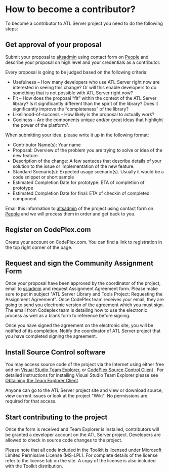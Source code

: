 # How to become a contributor? 

To become a contributor to ATL Server project you need to do the following steps:
## Get approval of your proposal

Submit your proposal to [altsadmin](http://www.codeplex.com/UserAccount/UserProfile.aspx?UserName=atlsadmin) using contact form on [People](http://www.codeplex.com/AtlServer/Project/ProjectPeople.aspx) and describe your proposal on high level and your credentials as a contributor. 

Every proposal is going to be judged based on the following criteria:
* Usefulness – How many developers who use ATL Server right now are interested in seeing this change? Or will this enable developers to do something that is not possible with ATL Server right now?
* Fit – How does the proposal “fit” within the context of the ATL Server library? Is it significantly different than the spirit of the library? Does it significantly improve the “completeness” of the library?
* Likelihood-of-success – How likely is the proposal to actually work? 
* Coolness – Are the components unique and/or great ideas that highlight the power of the platform?. 

When submitting your idea, please write it up in the following format:
* Contributor Name(s): Your name
* Proposal: Overview of the problem you are trying to solve or idea of the new feature.
* Description of the change: A few senteces that describe details of your solution to the issue or implementation of the new feature.
* Standard Scenario(s): Expected usage scenario(s). Usually it would be a code snippet or short sample
* Estimated Completion Date for prototype: ETA of completion of prototype
* Estimated Completion Date for final: ETA of checkin of completed component

Email this information to [altsadmin](http://www.codeplex.com/UserAccount/UserProfile.aspx?UserName=atlsadmin) of the project using contact form on [People](http://www.codeplex.com/AtlServer/Project/ProjectPeople.aspx) and we will process them in order and get back to you.

## Register on CodePlex.com
Create your account on CodePlex.com. You can find a link to registration in the top right corner of the page.

## Request and sign the Community Assignment Form 
Once your proposal have been approved by the coordinator of the project, email to [ssiadmin](mailto:ssiadmin@microsoft.com) and request Assignment Agreement form. Please make sure to put in subject "ATL Server Library and Tools Project: Requesting the Assignment Agreement". Once CodePlex team receives your email, they are going to send you electronic version of the agreement which you must sign. The email from Codeplex team is detailing how to use the electronic process as well as a blank form to reference before signing. 

Once you have signed the agreement on the electronic site, you will be notified of its completion. Notify the coordinator of ATL Server project that you have completed signing the agreement.

## Install Source Control software

You may access source code of the project via the Internet using either free add on [Visual Studio Team Explorer](http://www.codeplex.com/CodePlex/Wiki/View.aspx?title=Obtaining%20the%20Team%20Explorer%20Client), or [CodePlex Source Control Client](http://www.codeplex.com/CodePlexClient) . For detailed instructions for installing Visual Studio Team Explorer please see [Obtaining the Team Explorer Client](http://www.codeplex.com/CodePlex/Wiki/View.aspx?title=Obtaining%20the%20Team%20Explorer%20Client).

Anyone can go to the ATL Server project site and view or download source, view current issues or look at the project "Wiki". No permissions are required for that access.

## Start contributing to the project 
Once the form is received and Team Explorer is installed, contributors will be granted a developer account on the ATL Server project. Developers are allowed to check in source code changes to the project.

Please note that all code included in the Toolkit is licensed under Microsoft Limited Permissive License (MS-LPL). For complete details of the license refer to the license tab on the site. A copy of the license is also included with the Toolkit distribution.
